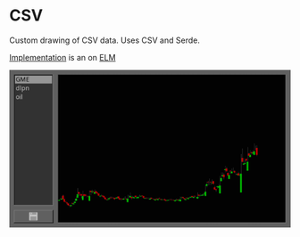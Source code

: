 # CSV

Custom drawing of CSV data. Uses CSV and Serde.

[Implementation](https://github.com/fltk-rs/flemish/tree/main/demos/csv) is an  on [ELM](https://github.com/fltk-rs/flemish)

![img](assets/csv.gif)
